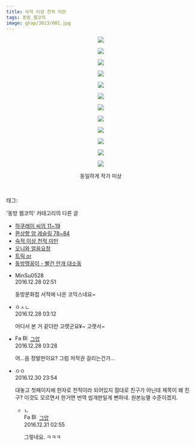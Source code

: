 ```yaml
---
title: 숙적 이상 천적 미만
tags: 동방_웹코믹
image: ghap/3013/001.jpg
---
```

<div class="article">
<p style="text-align: center; clear: none; float: none;"><img src="{{ site.nasurl }}/ghap/3013/001.jpg"/></p>
<p style="text-align: center; clear: none; float: none;"><img src="{{ site.nasurl }}/ghap/3013/002.jpg"/></p>
<p style="text-align: center; clear: none; float: none;"><img src="{{ site.nasurl }}/ghap/3013/003.jpg"/></p>
<p style="text-align: center; clear: none; float: none;"><img src="{{ site.nasurl }}/ghap/3013/004.jpg"/></p>
<p style="text-align: center; clear: none; float: none;"><img src="{{ site.nasurl }}/ghap/3013/005.jpg"/></p>
<p style="text-align: center; clear: none; float: none;"><img src="{{ site.nasurl }}/ghap/3013/006.jpg"/></p>
<p style="text-align: center; clear: none; float: none;"><img src="{{ site.nasurl }}/ghap/3013/007.jpg"/></p>
<p style="text-align: center; clear: none; float: none;"><img src="{{ site.nasurl }}/ghap/3013/008.jpg"/></p>
<p style="text-align: center; clear: none; float: none;"><img src="{{ site.nasurl }}/ghap/3013/009.jpg"/></p>
<p style="text-align: center; clear: none; float: none;"><img src="{{ site.nasurl }}/ghap/3013/010.jpg"/></p>
<p style="text-align: center; clear: none; float: none;"><img src="{{ site.nasurl }}/ghap/3013/011.jpg"/></p>
<p style="text-align: center; clear: none; float: none;"><img src="{{ site.nasurl }}/ghap/3013/012.jpg"/></p>
<p style="text-align: center; clear: none; float: none;">동일하게 작가 미상</p>
<p><br/></p>
</div><div class="tagTrail">
<p>태그: </p>
<ul>
</ul>
</div><div class="another">
<p>'동방 웹코믹' 카테고리의 다른 글</p>
<ul>
<li><a href="/2016-12-28-ghap_3019">하쿠레이 씨의 11~19</a></li>
<li><a href="/2016-12-28-ghap_3017">환상향 암 레슬링 78~84</a></li>
<li><a href="/2016-12-28-ghap_3013">숙적 이상 천적 미만</a></li>
<li><a href="/2016-12-28-ghap_3012">오니와 얼음요정</a></li>
<li><a href="/2016-12-27-ghap_3002">트릭 or</a></li>
<li><a href="/2016-12-27-ghap_3001">동방맹꽁이 - 빨간 안개 대소동</a></li>
</ul>
</div><div class="cb_module cb_fluid">
<div class="cb_wrt cb_profile">
<div class="comment">
<ul>
<li class="cb_thumb_off" id="comment14878450">
<div class="cb_comment_area">
<div class="cb_info_area">
<div class="cb_section">
<span class="cb_nick_name">MinSu0528</span>
</div>
<div class="cb_section">
<span class="cb_date">2016.12.28 02:51 </span>
</div>
</div>
<div class="cb_dsc_comment">
<p class="cb_dsc">
											동방문화첩 서적에 나온 코믹스네요~
										</p>
</div>
</div></li>
<li class="cb_thumb_off" id="comment14878461">
<div class="cb_comment_area">
<div class="cb_info_area">
<div class="cb_section">
<span class="cb_nick_name">ㅇㅅㄴ</span>
</div>
<div class="cb_section">
<span class="cb_date">2016.12.28 03:12 </span>
</div>
</div>
<div class="cb_dsc_comment">
<p class="cb_dsc">
											어디서 본 거 같더만 고랫군요¥~ 고랫서~
										</p>
</div>
</div></li>
<li class="cb_thumb_off" id="comment14878463">
<div class="cb_comment_area">
<div class="cb_info_area">
<div class="cb_section">
<span class="cb_nick_name"><img alt="Favicon of https://ghaptouhou.tistory.com" height="16" onerror="this.onerror=null;this.parentNode.removeChild(this)" src="https://ghaptouhou.tistory.com/favicon.ico" width="16"/> <img alt="BlogIcon" height="16" onerror="this.parentNode.removeChild(this)" src="https://ghaptouhou.tistory.com/index.gif" width="16"/> <a href="https://ghaptouhou.tistory.com" onclick="return openLinkInNewWindow(this)"> 그압</a><span class="tistoryProfileLayerTrigger" onclick='TistoryProfile.show(event, this, {"title":"\uc800\uae30 \uc774\uac70 \ub098\uc911\uc5d0 \uc218\uc815 \uac00\ub2a5\ud558\ub098\uc694","url":"https:\/\/ghap.tistory.com","nickname":"\uadf8\uc555","items":[]}); return false;'></span></span>
</div>
<div class="cb_section">
<span class="cb_date">2016.12.28 03:28 </span>
</div>
</div>
<div class="cb_dsc_comment">
<p class="cb_dsc">
											어...음 정발판이요? 그럼 저작권 걸리는건가...<br/>
</p>
</div>
</div></li>
<li class="cb_thumb_off" id="comment14880161">
<div class="cb_comment_area">
<div class="cb_info_area">
<div class="cb_section">
<span class="cb_nick_name">ㅇㅇ</span>
</div>
<div class="cb_section">
<span class="cb_date">2016.12.30 23:54 </span>
</div>
</div>
<div class="cb_dsc_comment">
<p class="cb_dsc">
											대놓고 첫페이지에 한자로 천적이라 되어있지 절대로 친구가 아닌데 제목이 왜 친구? 이것도 모르면서 한거면 번역 씹개판일게 뻔하네. 원본능멸 수준이겠지.
										</p>
</div>
<ul>
<li class="cb_thumb_off" id="comment14880212">
<span class="cb_bu_subnode">ㄴ</span>
<div class="cb_comment_area">
<div class="cb_info_area">
<div class="cb_section">
<span class="cb_nick_name"><img alt="Favicon of https://ghaptouhou.tistory.com" height="16" onerror="this.onerror=null;this.parentNode.removeChild(this)" src="https://ghaptouhou.tistory.com/favicon.ico" width="16"/> <img alt="BlogIcon" height="16" onerror="this.parentNode.removeChild(this)" src="https://ghaptouhou.tistory.com/index.gif" width="16"/> <a href="https://ghaptouhou.tistory.com" onclick="return openLinkInNewWindow(this)"> 그압</a><span class="tistoryProfileLayerTrigger" onclick='TistoryProfile.show(event, this, {"title":"\uc800\uae30 \uc774\uac70 \ub098\uc911\uc5d0 \uc218\uc815 \uac00\ub2a5\ud558\ub098\uc694","url":"https:\/\/ghap.tistory.com","nickname":"\uadf8\uc555","items":[]}); return false;'></span></span>
</div>
<div class="cb_section">
<span class="cb_date">2016.12.31 02:55 </span>
</div>
</div>
<div class="cb_dsc_comment">
<p class="cb_dsc">
																그렇네요. ㅋㅋㅋ 
															</p>
</div>
</div>
</li>
</ul>
</div></li>
</ul>
</div>
</div><!-- commentList close -->
</div>